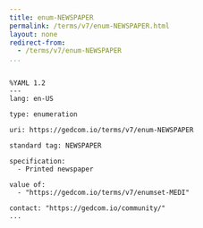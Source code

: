 ```yaml
---
title: enum-NEWSPAPER
permalink: /terms/v7/enum-NEWSPAPER.html
layout: none
redirect-from:
  - /terms/v7/enum-NEWSPAPER
...
```


```

%YAML 1.2
---
lang: en-US

type: enumeration

uri: https://gedcom.io/terms/v7/enum-NEWSPAPER

standard tag: NEWSPAPER

specification:
  - Printed newspaper

value of:
  - "https://gedcom.io/terms/v7/enumset-MEDI"

contact: "https://gedcom.io/community/"
...

```
